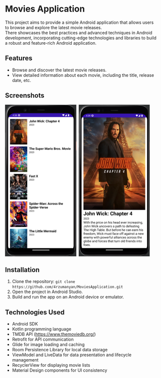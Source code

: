 # Movies Application

This project aims to provide a simple Android application that allows users to browse and explore the latest movie releases. <br/>
There showcases the best practices and advanced techniques in Android development, incorporating cutting-edge technologies and libraries to build a robust and feature-rich Android application.

## Features

- Browse and discover the latest movie releases.
- View detailed information about each movie, including the title, release date, etc.

## Screenshots

<div>
  <img src="https://github.com/4rzumanyan/MoviesApplication/blob/master/scr_1.png" title="Screenshot 1" alt="Screenshot 1" height="500"/>&nbsp;
  <img src="https://github.com/4rzumanyan/MoviesApplication/blob/master/scr_2.png" title="Screenshot 2" alt="Screenshot 2" height="500"/>&nbsp;
</div>

## Installation

1. Clone the repository: `git clone https://github.com/4rzumanyan/MoviesApplication.git`
2. Open the project in Android Studio.
3. Build and run the app on an Android device or emulator.

## Technologies Used

- Android SDK
- Kotlin programming language
- TMDB API (https://www.themoviedb.org/)
- Retrofit for API communication
- Glide for image loading and caching
- Room Persistence Library for local data storage
- ViewModel and LiveData for data presentation and lifecycle management
- RecyclerView for displaying movie lists
- Material Design components for UI consistency
